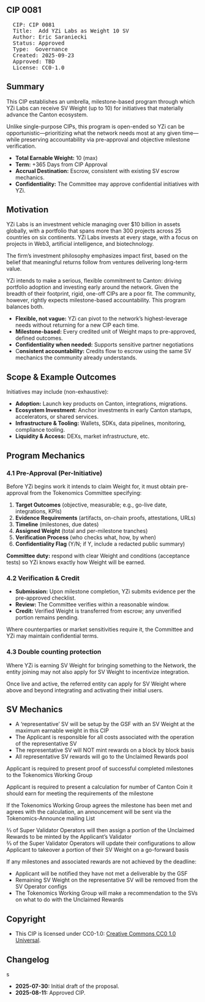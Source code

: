 ## CIP 0081

<pre>
  CIP: CIP 0081
  Title:  Add YZi Labs as Weight 10 SV
  Author: Eric Saraniecki
  Status: Approved  
  Type:  Governance
  Created: 2025-09-23
  Approved: TBD
  License: CC0-1.0
</pre>

## Summary

This CIP establishes an umbrella, milestone-based program through which YZi Labs can receive SV Weight
(up to 10) for initiatives that materially advance the Canton ecosystem.

Unlike single-purpose CIPs, this program is open-ended so YZi can be opportunistic—prioritizing what the
network needs most at any given time—while preserving accountability via pre-approval and objective
milestone verification.

* **Total Earnable Weight:** 10 (max)  
* **Term:** +365 Days from CIP Approval  
* **Accrual Destination:** Escrow, consistent with existing SV escrow mechanics.  
* **Confidentiality:** The Committee may approve confidential initiatives with YZi.

## Motivation

YZi Labs is an investment vehicle managing over $10 billion in assets globally, with a  portfolio that spans
more than 300 projects across 25 countries on six continents. YZi Labs invests at every stage, with a focus
on projects in Web3, artificial intelligence, and biotechnology.

The firm’s investment philosophy emphasizes impact first, based on the belief that meaningful returns follow
from ventures delivering long-term value. 

YZi intends to make a serious, flexible commitment to Canton: driving portfolio adoption and investing early
around the network. Given the breadth of their footprint, rigid, one-off CIPs are a poor fit. The community,
however, rightly expects milestone-based accountability. This program balances both.

* **Flexible, not vague:** YZi can pivot to the network’s highest-leverage needs without returning for a 
new CIP each time.
* **Milestone-based:** Every credited unit of Weight maps to pre-approved, defined outcomes.
* **Confidentiality when needed:** Supports sensitive partner negotiations
* C**onsistent accountability:** Credits flow to escrow using the same SV mechanics the community 
already understands.

## Scope & Example Outcomes

Initiatives may include (non-exhaustive):

* **Adoption:** Launch key products on Canton, integrations, migrations.
* **Ecosystem Investment**: Anchor investments in early Canton startups, accelerators, or shared 
services.
* **Infrastructure & Tooling:** Wallets, SDKs, data pipelines, monitoring, compliance tooling.
* **Liquidity & Access:** DEXs, market infrastructure, etc.

## Program Mechanics

### 4.1 Pre-Approval (Per-Initiative)

Before YZi begins work it intends to claim Weight for, it must obtain pre-approval from the Tokenomics
Committee specifying:

1. **Target Outcomes** (objective, measurable; e.g., go-live date, integrations, KPIs)  
2. **Evidence Requirements** (artifacts, on-chain proofs, attestations, URLs)  
3. **Timeline** (milestones, due dates)  
4. **Assigned Weight** (total and per-milestone tranches)  
5. **Verification Process** (who checks what, how, by when)  
6. **Confidentiality Flag** (Y/N; if Y, include a redacted public summary)  

**Committee duty:** respond with clear Weight and conditions (acceptance tests) so YZi knows
exactly how Weight will be earned.

### 4.2 Verification & Credit

* **Submission:** Upon milestone completion, YZi submits evidence per the pre-approved checklist.  
* **Review:** The Committee verifies within a reasonable window.  
* **Credit:** Verified Weight is transferred from escrow; any unverified portion remains pending.  

Where counterparties or market sensitivities require it, the Committee and YZi may maintain
confidential terms.

### 4.3 Double counting protection

Where YZi is earning SV Weight for bringing something to the Network, the entity joining may not also 
apply for SV Weight to incentivize integration.

Once live and active, the referred entity can apply for SV Weight where above and beyond integrating 
and activating their initial users. 

## SV Mechanics

* A ‘representative’ SV will be setup by the GSF with an SV Weight at the maximum earnable weight in 
this CIP
* The Applicant is responsible for all costs associated with the operation of the representative SV
* The representative SV will NOT mint rewards on a block by block basis
* All representative SV rewards will go to the Unclaimed Rewards pool

Applicant is required to present proof of successful completed milestones to the Tokenomics Working 
Group

Applicant is required to present a calculation for number of Canton Coin it should earn for 
meeting the requirements of the milestone

If the Tokenomics Working Group agrees the milestone has been met and agrees with the calculation, 
an announcement will be sent via the Tokenomics-Announce mailing List

⅔ of Super Validator Operators will then assign a portion of the Unclaimed Rewards to be 
minted by the Applicant’s Validator  
⅔ of the Super Validator Operators will update their configurations to allow Applicant to takeover 
a portion of their SV Weight on a go-forward basis  

If any milestones and associated rewards are not achieved by the deadline:  
* Applicant will be notified they have not met a deliverable by the GSF  
* Remaining SV Weight on the representative SV will be removed from the SV Operator configs  
* The Tokenomics Working Group will make a recommendation to the SVs on what to do with the 
Unclaimed Rewards  

## Copyright

* This CIP is licensed under CC0-1.0: [Creative Commons CC0 1.0 Universal](https://creativecommons.org/publicdomain/zero/1.0/).

## Changelog
s
* **2025-07-30:** Initial draft of the proposal.
* **2025-08-11:** Approved CIP.



